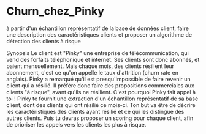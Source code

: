 # Churn_chez_Pinky
à partir d'un échantillon représentatif de la base de données client, faire une description des caractéristiques clients et proposer un algorithme de détection des clients à risque


Synopsis
Le client est "Pinky" une entreprise de télécommunication, qui vend des forfaits téléphonique et internet. 
Ses clients sont donc abonnés, et paient mensuellement. Mais chaque mois, des clients résilient leur abonnement, c'est ce qu'on appelle le taux d'attrition (churn rate en anglais). 
Pinky a remarqué qu'il est presqu'impossible de faire revenir un client qui a résilié. Il préfère donc faire des propositions commerciales aux clients "à risque", avant qu'ils ne résilient.
C'est pourquoi Pinky fait appel à toi ! 
Pinky te fournit une extraction d'un échantillon représentatif de sa base client, dont des clients qui ont résilié ce mois-ci. Ton but va être de décrire les caractéristiques des clients ayant résilié et ce qui les distingue des autres clients. Puis tu devras proposer un scoring pour chaque client, afin de prioriser les appels vers les clients les plus à risque.
